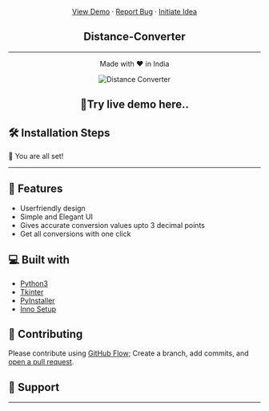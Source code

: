 <p align="center">
    <a href="https://ursmaheshj.github.io/Distance-converter" target="blank">View Demo</a>
    ·
    <a href="https://github.com/ursmaheshj/Distance-Converter/issues/new/choose">Report Bug</a>
    ·
    <a href="https://github.com/ursmaheshj/Distance-Converter/issues/new/choose">Initiate Idea</a>
</p>

 **<h2 align="center"><b>Distance-Converter</b></h2>**
<hr>
<p align="center">
Made with ❤️ in India
</p>

<p align="center"><img src="./src" alt="Distance Converter" /></p>


**<h2 align="center">  🚀<a>Try live demo here.. </a></h2>**



## 🛠️ Installation Steps



🌟 You are all set!
<hr>

## 🧐 Features
- Userfriendly design
- Simple and Elegant UI
- Gives accurate conversion values upto 3 decimal points
- Get all conversions with one click

## 💻 Built with
- [Python3](https://www.python.org/)
- [Tkinter](https://docs.python.org/3/library/tkinter.html)
- [PyInstaller](https://pyinstaller.readthedocs.io/en/stable/)
- [Inno Setup](https://jrsoftware.org/isinfo.php)
## 🍰 Contributing

Please contribute using [GitHub Flow](https://guides.github.com/introduction/flow); Create a branch, add commits, and [open a pull request](https://github.com/ursmaheshj/distance-Converter/compare).

## 🙏 Support


<hr>
